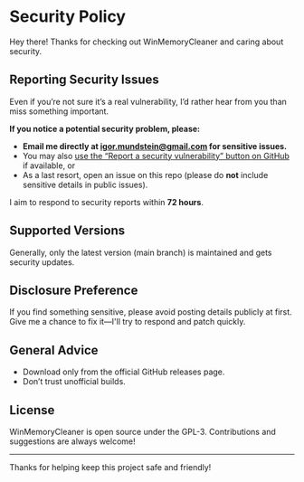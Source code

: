 # Security Policy

Hey there! Thanks for checking out WinMemoryCleaner and caring about security.

## Reporting Security Issues

Even if you’re not sure it’s a real vulnerability, I’d rather hear from you than miss something important.

**If you notice a potential security problem, please:**
- **Email me directly at [igor.mundstein@gmail.com](mailto:igor.mundstein@gmail.com) for sensitive issues.**  
- You may also [use the “Report a security vulnerability” button on GitHub](../../security/advisories/new) if available, or
- As a last resort, open an issue on this repo (please do **not** include sensitive details in public issues).

I aim to respond to security reports within **72 hours**.

## Supported Versions

Generally, only the latest version (main branch) is maintained and gets security updates.

## Disclosure Preference

If you find something sensitive, please avoid posting details publicly at first. Give me a chance to fix it—I'll try to respond and patch quickly.

## General Advice

- Download only from the official GitHub releases page.
- Don’t trust unofficial builds.

## License

WinMemoryCleaner is open source under the GPL-3. Contributions and suggestions are always welcome!

---

Thanks for helping keep this project safe and friendly!

